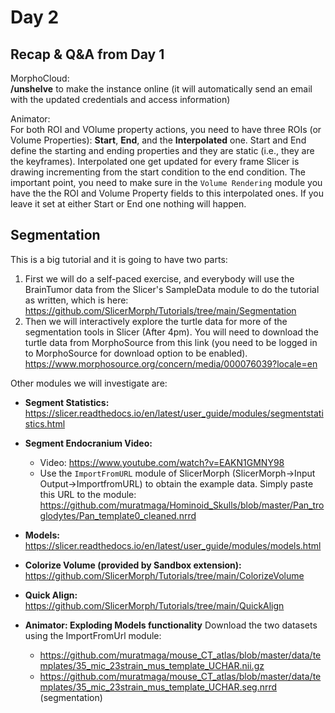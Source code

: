 # Day 2

## Recap & Q&A from Day 1
MorphoCloud: </br>
**/unshelve** to make the instance online (it will automatically send an email with the updated credentials and access information)

Animator: </br>
For both ROI and VOlume property actions, you need to have three ROIs (or Volume Properties): **Start**, **End**, and the **Interpolated** one. Start and End define the starting and ending properties and they are static (i.e., they are the keyframes). Interpolated one get updated for every frame Slicer is drawing incrementing from the start condition to the end condition. The important point, you need to make sure in the `Volume Rendering` module you have the the ROI and Volume Property fields to this interpolated ones. If you leave it set at either Start or End one nothing will happen. 

## Segmentation ##
This is a big tutorial and it is going to have two parts:
1. First we will do a self-paced exercise, and everybody will use the BrainTumor data from the Slicer's SampleData module to do the tutorial as written, which is here: https://github.com/SlicerMorph/Tutorials/tree/main/Segmentation
2. Then we will interactively explore the turtle data for more of the segmentation tools in Slicer (After 4pm). You will need to download the turtle data from MorphoSource from this link (you need to be logged in to MorphoSource for download option to be enabled). https://www.morphosource.org/concern/media/000076039?locale=en

Other modules we will investigate are:

* **Segment Statistics:** https://slicer.readthedocs.io/en/latest/user_guide/modules/segmentstatistics.html
* **Segment Endocranium Video:** 
    * Video: https://www.youtube.com/watch?v=EAKN1GMNY98
    * Use the `ImportFromURL` module of SlicerMorph (SlicerMorph->Input Output->ImportfromURL) to obtain the example data. Simply paste this URL to the module: https://github.com/muratmaga/Hominoid_Skulls/blob/master/Pan_troglodytes/Pan_template0_cleaned.nrrd
   
* **Models:** https://slicer.readthedocs.io/en/latest/user_guide/modules/models.html
* **Colorize Volume (provided by Sandbox extension):** https://github.com/SlicerMorph/Tutorials/tree/main/ColorizeVolume
* **Quick Align:** https://github.com/SlicerMorph/Tutorials/tree/main/QuickAlign
* **Animator: Exploding Models functionality** Download the two datasets using the ImportFromUrl module:
    * https://github.com/muratmaga/mouse_CT_atlas/blob/master/data/templates/35_mic_23strain_mus_template_UCHAR.nii.gz
    * https://github.com/muratmaga/mouse_CT_atlas/blob/master/data/templates/35_mic_23strain_mus_template_UCHAR.seg.nrrd (segmentation)
      
